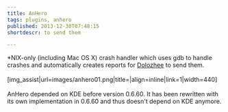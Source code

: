 ```yaml
---
title: AnHero
tags: plugins, anhero
published: 2013-12-30T07:48:15
shortdescr: to send them

---
```


\*NIX-only (including Mac OS X) crash handler which uses gdb to handle
crashes and automatically creates reports for
[Dolozhee](/plugins-dolozhee) to send them.\
\
\[img\_assist|url=images/anhero01.png|title=|align=inline|link=1|width=440\]\
\
AnHero depended on KDE before version 0.6.60. It has been rewritten with
its own implementation in 0.6.60 and thus doesn't depend on KDE anymore.
